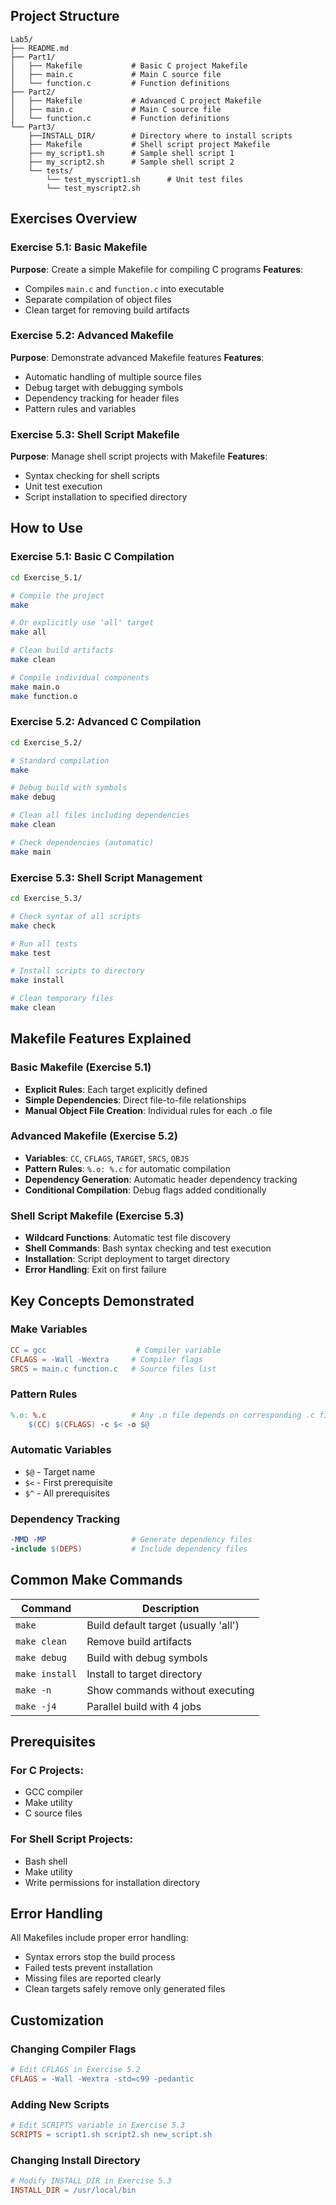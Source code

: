 ## Project Structure

```
Lab5/
├── README.md
├── Part1/
│   ├── Makefile           # Basic C project Makefile
│   ├── main.c             # Main C source file
│   └── function.c         # Function definitions
├── Part2/
│   ├── Makefile           # Advanced C project Makefile
│   ├── main.c             # Main C source file
│   └── function.c         # Function definitions
└── Part3/
    ├──INSTALL_DIR/        # Directory where to install scripts
    ├── Makefile           # Shell script project Makefile
    ├── my_script1.sh      # Sample shell script 1
    ├── my_script2.sh      # Sample shell script 2
    └── tests/
        └── test_myscript1.sh      # Unit test files
        └── test_myscript2.sh 
```

## Exercises Overview

### Exercise 5.1: Basic Makefile
**Purpose**: Create a simple Makefile for compiling C programs
**Features**:
- Compiles `main.c` and `function.c` into executable
- Separate compilation of object files
- Clean target for removing build artifacts

### Exercise 5.2: Advanced Makefile
**Purpose**: Demonstrate advanced Makefile features
**Features**:
- Automatic handling of multiple source files
- Debug target with debugging symbols
- Dependency tracking for header files
- Pattern rules and variables

### Exercise 5.3: Shell Script Makefile
**Purpose**: Manage shell script projects with Makefile
**Features**:
- Syntax checking for shell scripts
- Unit test execution
- Script installation to specified directory

## How to Use

### Exercise 5.1: Basic C Compilation

```bash
cd Exercise_5.1/

# Compile the project
make

# Or explicitly use 'all' target
make all

# Clean build artifacts
make clean

# Compile individual components
make main.o
make function.o
```

### Exercise 5.2: Advanced C Compilation

```bash
cd Exercise_5.2/

# Standard compilation
make

# Debug build with symbols
make debug

# Clean all files including dependencies
make clean

# Check dependencies (automatic)
make main
```

### Exercise 5.3: Shell Script Management

```bash
cd Exercise_5.3/

# Check syntax of all scripts
make check

# Run all tests
make test

# Install scripts to directory
make install

# Clean temporary files
make clean
```

## Makefile Features Explained

### Basic Makefile (Exercise 5.1)
- **Explicit Rules**: Each target explicitly defined
- **Simple Dependencies**: Direct file-to-file relationships
- **Manual Object File Creation**: Individual rules for each .o file

### Advanced Makefile (Exercise 5.2)
- **Variables**: `CC`, `CFLAGS`, `TARGET`, `SRCS`, `OBJS`
- **Pattern Rules**: `%.o: %.c` for automatic compilation
- **Dependency Generation**: Automatic header dependency tracking
- **Conditional Compilation**: Debug flags added conditionally

### Shell Script Makefile (Exercise 5.3)
- **Wildcard Functions**: Automatic test file discovery
- **Shell Commands**: Bash syntax checking and test execution
- **Installation**: Script deployment to target directory
- **Error Handling**: Exit on first failure

## Key Concepts Demonstrated

### Make Variables
```makefile
CC = gcc                    # Compiler variable
CFLAGS = -Wall -Wextra     # Compiler flags
SRCS = main.c function.c   # Source files list
```

### Pattern Rules
```makefile
%.o: %.c                   # Any .o file depends on corresponding .c file
	$(CC) $(CFLAGS) -c $< -o $@
```

### Automatic Variables
- `$@` - Target name
- `$<` - First prerequisite
- `$^` - All prerequisites

### Dependency Tracking
```makefile
-MMD -MP                   # Generate dependency files
-include $(DEPS)           # Include dependency files
```

## Common Make Commands

| Command        | Description                          |
|----------------|--------------------------------------|
| `make`         | Build default target (usually 'all') |
| `make clean`   | Remove build artifacts               |
| `make debug`   | Build with debug symbols             |
| `make install` | Install to target directory          |
| `make -n`      | Show commands without executing      |
| `make -j4`     | Parallel build with 4 jobs           |

## Prerequisites

### For C Projects:
- GCC compiler
- Make utility
- C source files

### For Shell Script Projects:
- Bash shell
- Make utility
- Write permissions for installation directory

## Error Handling

All Makefiles include proper error handling:
- Syntax errors stop the build process
- Failed tests prevent installation
- Missing files are reported clearly
- Clean targets safely remove only generated files

## Customization

### Changing Compiler Flags
```makefile
# Edit CFLAGS in Exercise 5.2
CFLAGS = -Wall -Wextra -std=c99 -pedantic
```

### Adding New Scripts
```makefile
# Edit SCRIPTS variable in Exercise 5.3
SCRIPTS = script1.sh script2.sh new_script.sh
```

### Changing Install Directory
```makefile
# Modify INSTALL_DIR in Exercise 5.3
INSTALL_DIR = /usr/local/bin
```
